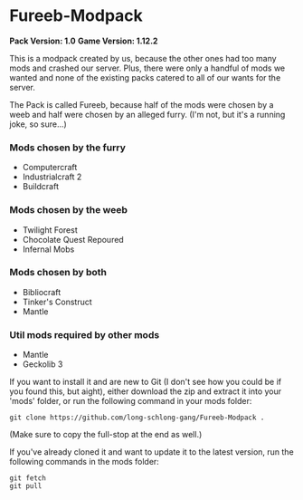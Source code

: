 # Fureeb-Modpack

 **Pack Version: 1.0**
 **Game Version: 1.12.2**

This is a modpack created by us, because the other ones
had too many mods and crashed our server. Plus, there
were only a handful of mods we wanted and none of the
existing packs catered to all of our wants for the server.

The Pack is called Fureeb, because half of the mods were
chosen by a weeb and half were chosen by an alleged furry.
(I'm not, but it's a running joke, so sure...)

### Mods chosen by the furry
 - Computercraft
 - Industrialcraft 2
 - Buildcraft

### Mods chosen by the weeb
 - Twilight Forest
 - Chocolate Quest Repoured
 - Infernal Mobs

### Mods chosen by both
 - Bibliocraft
 - Tinker's Construct
 - Mantle

### Util mods required by other mods
 - Mantle
 - Geckolib 3

If you want to install it and are new to Git (I don't see how you could be if you found this, but aight),
either download the zip and extract it into your 'mods' folder, or run the following command in your mods folder:
```
git clone https://github.com/long-schlong-gang/Fureeb-Modpack .
```
(Make sure to copy the full-stop at the end as well.)

If you've already cloned it and want to update it to the latest version, run the following commands in the mods folder:
```
git fetch
git pull
```